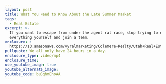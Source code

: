 ```yaml
---
layout: post
title: What You Need to Know About the Late Summer Market
tags:
  - Real Estate
excerpt: >-
  If you want to escape from under the agent rat race, stop trying to do
  everything yourself and join a team.
enclosure: >-
  https://s3.amazonaws.com/vyralmarketing/Colemere+Realty/Utah+Real+Estate+Agent+Rat+Race.mp4
pullquote: We all only have 24 hours in a day.
enclosure_type: video/mp4
enclosure_time:
use_youtube_image: true
youtube_alternate_image:
youtube_code: bu8qhmEhoAA
---
```

